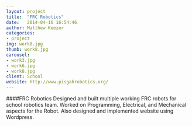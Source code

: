 ```yaml
---
layout: project
title:  "FRC Robotics"
date:   2014-04-16 16:54:46
author: Matthew Keezer
categories:
- project
img: work8.jpg
thumb: work8.jpg
carousel:
- work3.jpg
- work6.jpg
- work8.jpg
client: School
website: http://www.pisgahrobotics.org/
---
```

####FRC Robotics
Designed and built multiple working FRC robots for school
robotics team. Worked on Programming, Electrical, and
Mechanical aspects for the Robot. Also designed and 
implemented website using Wordpress.